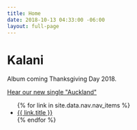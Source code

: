 ```yaml
---
title: Home
date: 2018-10-13 04:33:00 -06:00
layout: full-page
---
```


# Kalani

Album coming Thanksgiving Day 2018.

<a class="button" href="https://www.youtube.com/watch?v=OFwCMxfd7kk">Hear our new single "Auckland"</a>

<nav>
  <ul>
    {% for link in site.data.nav.nav_items %}
      <li><a href="{{ link.url }}">{{ link.title }}</a></li>
    {% endfor %}
  </ul>
</nav>
